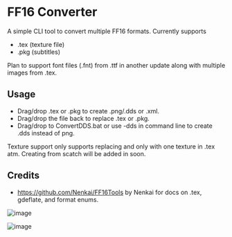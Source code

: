# FF16 Converter
A simple CLI tool to convert multiple FF16 formats. Currently supports
- .tex (texture file)
- .pkg (subtitles)

Plan to support font files (.fnt) from .ttf in another update along with multiple images from .tex.

## Usage
- Drag/drop .tex or .pkg to create .png/.dds or .xml.
- Drag/drop the file back to replace .tex or .pkg.
- Drag/drop to ConvertDDS.bat or use -dds in command line to create .dds instead of png.

Texture support only supports replacing and only with one texture in .tex atm. Creating from scatch will be added in soon.

## Credits
- https://github.com/Nenkai/FF16Tools by Nenkai for docs on .tex, gdeflate, and format enums.

![image](https://github.com/user-attachments/assets/c0083733-c495-4ee4-bb60-3895b23ffaf8)

![image](https://github.com/user-attachments/assets/862dba69-32e2-4e33-b81a-4bd742355887)
